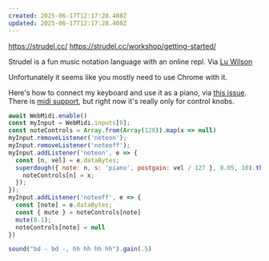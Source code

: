 ```yaml
---
created: 2025-06-17T12:17:28.408Z
updated: 2025-06-17T12:17:28.408Z
---
```

https://strudel.cc/
https://strudel.cc/workshop/getting-started/

Strudel is a fun music notation language with an online repl. Via [Lu Wilson](https://www.todepond.com/)

Unfortunately it seems like you mostly need to use Chrome with it.

Here's how to connect my keyboard and use it as a piano, via [this issue](https://club.tidalcycles.org/t/baked-in-support-for-midi-in-audio-in-and-audio-devices-channels/5098). There is [midi support](https://strudel.cc/learn/input-output/), but right now it's really only for control knobs.

```js
await WebMidi.enable()
const myInput = WebMidi.inputs[0];
const noteControls = Array.from(Array(128)).map(x => null)
myInput.removeListener('noteon');
myInput.removeListener('noteoff');
myInput.addListener('noteon', e => {
  const [n, vel] = e.dataBytes;
  superdough({ note: n, s: 'piano', postgain: vel / 127 }, 0.05, 10).then(function (x) {
    noteControls[n] = x;
  });
});
myInput.addListener('noteoff', e => {
  const [note] = e.dataBytes;
  const { mute } = noteControls[note]
  mute(0.1);
  noteControls[note] = null
})

sound("bd - bd -, hh hh hh hh").gain(.5)
```